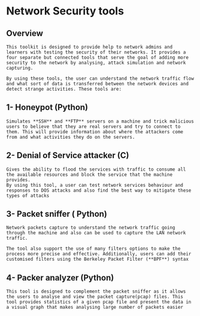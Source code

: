 # Network Security tools #

## Overview
    
    This toolkit is designed to provide help to network admins and learners with testing the security of their networks. It provides a four separate but connected tools that serve the goal of adding more security to the network by analysing, attack simulation and network capturing. 
    
    By using these tools, the user can understand the network traffic flow and what sort of data is transferred between the network devices and detect strange activities. These tools are:  

## 1- Honeypot (Python)

    Simulates **SSH** and **FTP** servers on a machine and trick malicious users to believe that they are real servers and try to connect to them. This will provide information about where the attackers come from and what activities they do on the servers.

## 2- Denial of Service attacker (C)

    Gives the ability to flood the services with traffic to consume all the available resources and block the service that the machine provides. 
    By using this tool, a user can test network services behaviour and responses to DOS attacks and also find the best way to mitigate these types of attacks


## 3- Packet sniffer ( Python)

    Network packets capture to understand the network traffic going through the machine and also can be used to capture the LAN network traffic.

    The tool also support the use of many filters options to make the process more precise and effective. Additionally, users can add their customised filters using the Berkeley Packet Filter (**BPF**) syntax  


## 4- Packer analyzer (Python)

    This tool is designed to complement the packet sniffer as it allows the users to analyse and view the packet capture(pcap) files. This tool provides statistics of a given pcap file and present the data in a visual graph that makes analysing large number of packets easier
